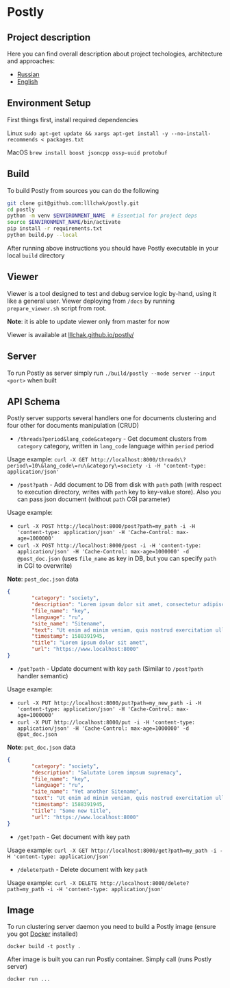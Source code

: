 # Postly

## Project description
Here you can find overall description about project techologies, architecture and approaches:
- [Russian](https://docs.google.com/document/d/1k1X_q1qeb2eXTfIzs4Zo58KBOwC6U4bZ_9drrfkWBgQ/edit?usp=sharing)
- [English](https://docs.google.com/document/d/1-aq0RUR4MbeO4p5Mpyv9Q9m4ttdJcg6WfVTOvoAzRt8/edit?usp=sharing)

## Environment Setup
First things first, install required dependencies

Linux
`sudo apt-get update && xargs apt-get install -y --no-install-recommends < packages.txt`

MacOS
`brew install boost jsoncpp ossp-uuid protobuf`

## Build
To build Postly from sources you can do the following
```bash
git clone git@github.com:lllchak/postly.git
cd postly
python -m venv $ENVIRONMENT_NAME  # Essential for project deps
source $ENVIRONMENT_NAME/bin/activate
pip install -r requirements.txt
python build.py --local
```
After running above instructions you should have Postly executable in your local `build` directory

## Viewer
Viewer is a tool designed to test and debug service logic by-hand, using it like a general user. Viewer deploying from `/docs` by running `prepare_viewer.sh` script from root.

**Note**: it is able to update viewer only from master for now

Viewer is available at [lllchak.github.io/postly/](https://lllchak.github.io/postly/)

## Server
To run Postly as server simply run `./build/postly --mode server --input <port>` when built

## API Schema
Postly server supports several handlers one for documents clustering and four other for documents manipulation (CRUD)

- `/threads?period&lang_code&category` - Get document clusters from `category` category, written in `lang_code` language within `period` period

Usage example: `curl -X GET http://localhost:8000/threads\?period\=10\&lang_code\=ru\&category\=society -i -H 'content-type: application/json'`

- `/post?path` - Add document to DB from disk with `path` path (with respect to execution directory, writes with `path` key to key-value store). Also you can pass json document (without `path` CGI parameter)

Usage example: 

* `curl -X POST http://localhost:8000/post?path=my_path -i -H 'content-type: application/json' -H 'Cache-Control: max-age=1000000'`
* `curl -X POST http://localhost:8000/post -i -H 'content-type: application/json' -H 'Cache-Control: max-age=1000000' -d @post_doc.json` (uses `file_name` as key in DB, but you can specify `path` in CGI to overwrite)

**Note**: `post_doc.json` data

```json
{
        "category": "society",
        "description": "Lorem ipsum dolor sit amet, consectetur adipiscing elit, sed do eiusmod tempor incididunt ut labore et dolore magna aliqua",
        "file_name": "key",
        "language": "ru",
        "site_name": "Sitename",
        "text": "Ut enim ad minim veniam, quis nostrud exercitation ullamco laboris nisi ut aliquip ex ea commodo consequat.",
        "timestamp": 1588391945,
        "title": "Lorem ipsum dolor sit amet",
        "url": "https://www.localhost:8000"
}
```

- `/put?path` - Update document with key `path` (Similar to `/post?path` handler semantic)

Usage example:

* `curl -X PUT http://localhost:8000/put?path=my_new_path -i -H 'content-type: application/json' -H 'Cache-Control: max-age=1000000'`
* `curl -X PUT http://localhost:8000/put -i -H 'content-type: application/json' -H 'Cache-Control: max-age=1000000' -d @put_doc.json`

**Note**: `put_doc.json` data

```json
{
        "category": "society",
        "description": "Salutate Lorem impsum supremacy",
        "file_name": "key",
        "language": "ru",
        "site_name": "Yet another Sitename",
        "text": "Ut enim ad minim veniam, quis nostrud exercitation ullamco laboris nisi ut aliquip ex ea commodo consequat.",
        "timestamp": 1588391945,
        "title": "Some new title",
        "url": "https://www.localhost:8000"
}
```

- `/get?path` - Get document with key `path`

Usage example: `curl -X GET http://localhost:8000/get?path=my_path -i -H 'content-type: application/json'`

- `/delete?path` - Delete document with key `path`

Usage example: `curl -X DELETE http://localhost:8000/delete?path=my_path -i -H 'content-type: application/json'`

## Image
To run clustering server daemon you need to build a Postly image (ensure you got [Docker](https://docs.docker.com/engine/install/) installed)

`docker build -t postly .`

After image is built you can run Postly container. Simply call (runs Postly server)

`docker run ...`
